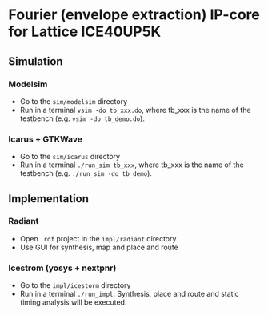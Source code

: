 # Fourier (envelope extraction) IP-core for Lattice ICE40UP5K

## Simulation

### Modelsim

* Go to the ```sim/modelsim``` directory
* Run in a terminal ```vsim -do tb_xxx.do```, where tb_xxx is the name of the testbench (e.g. ```vsim -do tb_demo.do```).

### Icarus + GTKWave

* Go to the ```sim/icarus``` directory
* Run in a terminal ```./run_sim tb_xxx```, where tb_xxx is the name of the testbench (e.g. ```./run_sim -do tb_demo```).

## Implementation

### Radiant

* Open ```.rdf``` project in the ```impl/radiant``` directory
* Use GUI for synthesis, map and place and route

### Icestrom (yosys + nextpnr)

* Go to the ```impl/icestorm``` directory
* Run in a terminal ```./run_impl```. Synthesis, place and route and static timing analysis will be executed.